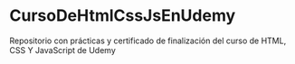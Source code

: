 # CursoDeHtmlCssJsEnUdemy
Repositorio con prácticas y certificado de finalización del curso de HTML, CSS Y JavaScript de Udemy
